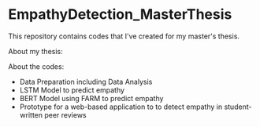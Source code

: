 # EmpathyDetection_MasterThesis

This repository contains codes that I've created for my master's thesis. 

About my thesis: 








About the codes: 
- Data Preparation including Data Analysis
- LSTM Model to predict empathy
- BERT Model using FARM to predict empathy
- Prototype for a web-based application to to detect empathy in student-written peer reviews
